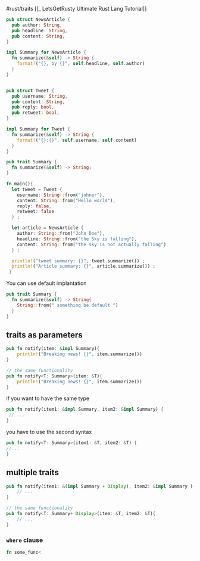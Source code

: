 #rust/traits 
[[_ LetsGetRusty Ultimate Rust Lang Tutorial]]


```rust
pub struct NewsArticle {
  pub author: String,
  pub headline: String,
  pub content: String,
}

impl Summary for NewsArticle {
  fn summarize(&self) -> String {
    format!("{}, by {}", self.headline, self.author)
  }
}


pub struct Tweet {
  pub username: String,
  pub content: String,
  pub reply: bool,
  pub retweet: bool,
}

impl Summary for Tweet {
  fn summarize(&self) -> String {
    format!("{}:{}", self.username, self.content)
  }
}

pub trait Summary {
  fn summarize(&self) -> String;
}

fn main(){
  let tweet = Tweet {
    username: String::from("johner"),
    content: String::from("Hello world"),
    reply: false,
    retweet: false
  } ;

  let article = NewsArticle {
    author: String::from("John Doe"),
    headline: String::from("the Sky is falling"),
    content: String::from("the sky is not actually falling")
  } ;

  println!("tweet summary: {}", tweet.summarize()) ;
  println!("Article summary: {}", article.summarize()) ;
 }
```


You can use default implantation
```rust
pub trait Summary {
  fn summarize(&self) -> String{
    String::from(" something be default ") 
  }
}
```


## traits as parameters
```rust
pub fn notify(item: &impl Summary){
	println!("Breaking news! {}", item.summarize())
}

// the same functionality
pub fn notify<T: Summary>(item: &T){
	println!("Breaking news! {}", item.summarize())
}

```


if you want to have the same type
```rust
pub fn notify(item1: &impl Summary, item2: &impl Summary) {
 // ...
}
```
you have to use the second syntax
```rust
pub fn notify<T: Summary>(item1: &T, item2: &T) {
//...
}
```

## multiple traits
```rust
pub fn notify(item1: &(impl Summary + Display), item2: &impl Summary ){
	// ... 
}

// the same functionality
pub fn notify<T: Summary+ Display>(item: &T, item2: &T){
	// ...
}
```


### `where` clause
```rust
fn some_func<
```


